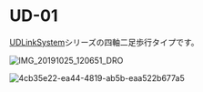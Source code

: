 # UD-01
[UDLinkSystem](https://github.com/robotty930/UDmega/wiki/UDLinkSystem%E3%81%A8%E3%81%AF
)シリーズの四軸二足歩行タイプです。

  
![IMG_20191025_120651_DRO](https://user-images.githubusercontent.com/67456219/85953878-8f6db080-b9ae-11ea-8c4b-5b7d3a4c8aa7.png)
  
![4cb35e22-ea44-4819-ab5b-eaa522b677a5](https://user-images.githubusercontent.com/67456219/85953968-10c54300-b9af-11ea-81fa-daa478ee917a.PNG)
